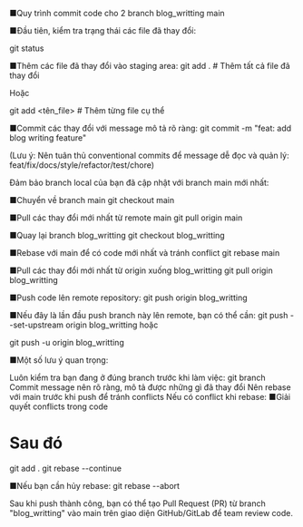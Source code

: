 ■Quy trình commit code cho 2 branch
blog_writting
main

■Đầu tiên, kiểm tra trạng thái các file đã thay đổi:

git status

■Thêm các file đã thay đổi vào staging area:
git add .           # Thêm tất cả file đã thay đổi

Hoặc

git add <tên_file>  # Thêm từng file cụ thể

■Commit các thay đổi với message mô tả rõ ràng:
git commit -m "feat: add blog writing feature"

(Lưu ý: Nên tuân thủ conventional commits để message dễ đọc và quản lý: feat/fix/docs/style/refactor/test/chore)

Đảm bảo branch local của bạn đã cập nhật với branch main mới nhất:

■Chuyển về branch main
git checkout main

■Pull các thay đổi mới nhất từ remote main
git pull origin main

■Quay lại branch blog_writting
git checkout blog_writting

■Rebase với main để có code mới nhất và tránh conflict
git rebase main

■Pull các thay đổi mới nhất từ origin xuống blog_writting
git pull origin blog_writting

■Push code lên remote repository:
git push origin blog_writting

■Nếu đây là lần đầu push branch này lên remote, bạn có thể cần:
git push --set-upstream origin blog_writting
hoặc

git push -u origin blog_writting

■Một số lưu ý quan trọng:

Luôn kiểm tra bạn đang ở đúng branch trước khi làm việc:
git branch
Commit message nên rõ ràng, mô tả được những gì đã thay đổi
Nên rebase với main trước khi push để tránh conflicts
Nếu có conflict khi rebase:
■Giải quyết conflicts trong code
# Sau đó
git add .
git rebase --continue

■Nếu bạn cần hủy rebase:
git rebase --abort


Sau khi push thành công, bạn có thể tạo Pull Request (PR) từ branch "blog_writting"
vào main trên giao diện GitHub/GitLab để team review code.